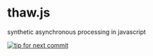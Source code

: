 thaw.js
=======

synthetic asynchronous processing in javascript


[![tip for next commit](http://prime4commit.com/projects/176.svg)](http://prime4commit.com/projects/176)